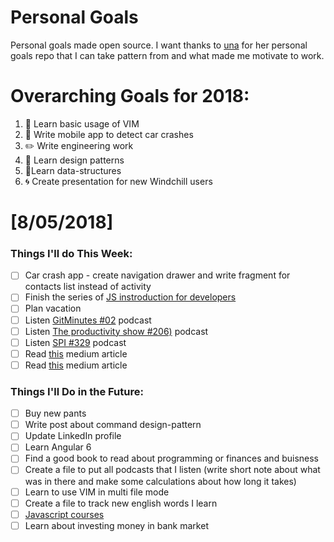 Personal Goals
==============

Personal goals made open source. I want thanks to [una](https://github.com/una/personal-goals) for her personal goals repo that I can take pattern from and what made me motivate to work. 


# Overarching Goals for 2018:
1. 💛 Learn basic usage of VIM
2. 📱 Write mobile app to detect car crashes
3. ✏️ Write engineering work
4. 💚 Learn design patterns
5. 💙Learn data-structures
6. 🌀 Create presentation for new Windchill users


# [8/05/2018]

### Things I'll do This Week:

- [ ] Car crash app - create navigation drawer and write fragment for contacts list instead of activity
- [ ] Finish the series of [JS instroduction for developers](https://javabrains.io/courses/corejs_jsfordev/)
- [ ] Plan vacation
- [ ] Listen [GitMinutes #02](http://episodes.gitminutes.com/2013/04/gitminutes-02-matthew-mccullough-on.html) podcast
- [ ] Listen [The productivity show #206)](http://www.asianefficiency.com/podcast/206-overwhelm/) podcast
- [ ] Listen [SPI #329](https://www.smartpassiveincome.com/podcasts/most-important-business-conversations-dan-andrews/) podcast
- [ ] Read [this](https://medium.freecodecamp.org/the-art-of-computer-programming-by-donald-knuth-82e275c8764f) medium article
- [ ] Read [this](https://medium.com/@Bunsters/5-good-reasons-why-you-should-not-start-a-business-6aae1a46d79) medium article 

### Things I'll Do in the Future:

- [ ] Buy new pants
- [ ] Write post about command design-pattern
- [ ] Update LinkedIn profile
- [ ] Learn Angular 6
- [ ] Find a good book to read about programming or finances and buisness
- [ ] Create a file to put all podcasts that I listen (write short note about what was in there and make some calculations about how long it takes)
- [ ] Learn to use VIM in multi file mode
- [ ] Create a file to track new english words I learn
- [ ] [Javascript courses](https://javabrains.io/topics/corejs/)
- [ ] Learn about investing money in bank market
